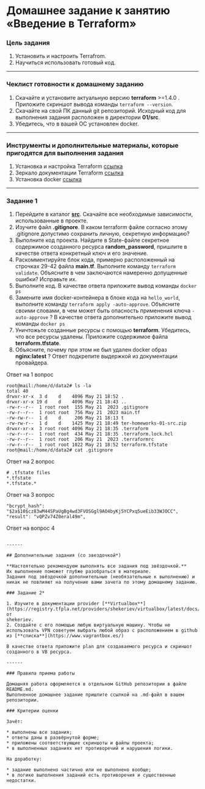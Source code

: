 # Домашнее задание к занятию «Введение в Terraform»

### Цель задания

1. Установить и настроить Terrafrom.
2. Научиться использовать готовый код.

------

### Чеклист готовности к домашнему заданию

1. Скачайте и установите актуальную версию **terraform** >=1.4.0 . Приложите скриншот вывода команды ```terraform --version```.
2. Скачайте на свой ПК данный git репозиторий. Исходный код для выполнения задания расположен в директории **01/src**.
3. Убедитесь, что в вашей ОС установлен docker.

------

### Инструменты и дополнительные материалы, которые пригодятся для выполнения задания

1. Установка и настройка Terraform  [ссылка](https://cloud.yandex.ru/docs/tutorials/infrastructure-management/terraform-quickstart#from-yc-mirror)
2. Зеркало документации Terraform  [ссылка](https://registry.tfpla.net/browse/providers) 
3. Установка docker [ссылка](https://docs.docker.com/engine/install/ubuntu/) 
------

### Задание 1

1. Перейдите в каталог [**src**](https://github.com/netology-code/ter-homeworks/tree/main/01/src). Скачайте все необходимые зависимости, использованные в проекте. 
2. Изучите файл **.gitignore**. В каком terraform файле согласно этому .gitignore допустимо сохранить личную, секретную информацию?
3. Выполните код проекта. Найдите  в State-файле секретное содержимое созданного ресурса **random_password**, пришлите в качестве ответа конкретный ключ и его значение.
4. Раскомментируйте блок кода, примерно расположенный на строчках 29-42 файла **main.tf**.
Выполните команду ```terraform validate```. Объясните в чем заключаются намеренно допущенные ошибки? Исправьте их.
5. Выполните код. В качестве ответа приложите вывод команды ```docker ps```
6. Замените имя docker-контейнера в блоке кода на ```hello_world```, выполните команду ```terraform apply -auto-approve```.
Объясните своими словами, в чем может быть опасность применения ключа  ```-auto-approve``` ? В качестве ответа дополнительно приложите вывод команды ```docker ps```
8. Уничтожьте созданные ресурсы с помощью **terraform**. Убедитесь, что все ресурсы удалены. Приложите содержимое файла **terraform.tfstate**. 
9. Объясните, почему при этом не был удален docker образ **nginx:latest** ? Ответ подкрепите выдержкой из документации провайдера.

Ответ на 1 вопрос
```
root@mail:/home/d/data2# ls -la
total 40
drwxr-xr-x  3 d    d    4096 May 21 18:52 .
drwxr-xr-x 19 d    d    4096 May 21 18:43 ..
-rw-r--r--  1 root root  155 May 21  2023 .gitignore
-rw-r--r--  1 root root  756 May 21  2023 main.tf
-rw-rw-r--  1 d    d     206 May 21 18:13 t
-rw-rw-r--  1 d    d    1425 May 21 18:49 ter-homeworks-01-src.zip
drwxr-xr-x  3 root root 4096 May 21 18:35 .terraform
-rw-r--r--  1 root root  434 May 21 18:35 .terraform.lock.hcl
-rw-r--r--  1 root root  206 May 21  2023 .terraformrc
-rw-r--r--  1 root root 1022 May 21 18:52 terraform.tfstate
root@mail:/home/d/data2# cat .gitignore
```
Ответ на 2 вопрос
```
# .tfstate files
*.tfstate
*.tfstate.*
```
Ответ на 3 вопрос
```
"bcrypt_hash": "$2a$10$cz83wM44SPaUgBg4wd3FVOSGgl9AO4byKj5YCPxq5ueEib33WJOCC",
"result": "vQPZv74Z0eral49m",
```
Ответ на вопрос 4 
```

------

## Дополнительные задания (со звездочкой*)

**Настоятельно рекомендуем выполнять все задания под звёздочкой.**   Их выполнение поможет глубже разобраться в материале.   
Задания под звёздочкой дополнительные (необязательные к выполнению) и никак не повлияют на получение вами зачета по этому домашнему заданию. 

### Задание 2*

1. Изучите в документации provider [**Virtualbox**](https://registry.tfpla.net/providers/shekeriev/virtualbox/latest/docs/overview/index) от 
shekeriev.
2. Создайте с его помощью любую виртуальную машину. Чтобы не использовать VPN советуем выбрать любой образ с расположением в github из [**списка**](https://www.vagrantbox.es/)

В качестве ответа приложите plan для создаваемого ресурса и скриншот созданного в VB ресурса. 

------

### Правила приема работы

Домашняя работа оформляется в отдельном GitHub репозитории в файле README.md.   
Выполненное домашнее задание пришлите ссылкой на .md-файл в вашем репозитории.

### Критерии оценки

Зачёт:

* выполнены все задания;
* ответы даны в развёрнутой форме;
* приложены соответствующие скриншоты и файлы проекта;
* в выполненных заданиях нет противоречий и нарушения логики.

На доработку:

* задание выполнено частично или не выполнено вообще;
* в логике выполнения заданий есть противоречия и существенные недостатки. 
